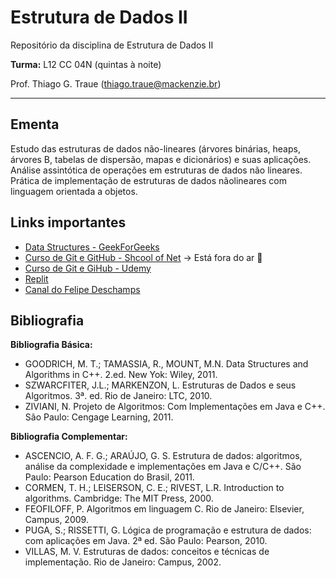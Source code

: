 # Estrutura de Dados II


Repositório da disciplina de Estrutura de Dados II

**Turma:** L12 CC 04N (quintas à noite)

Prof. Thiago G. Traue (thiago.traue@mackenzie.br)

***


## Ementa

Estudo das estruturas de dados não-lineares (árvores binárias, heaps, árvores B, tabelas de
dispersão, mapas e dicionários) e suas aplicações. Análise assintótica de operações em
estruturas de dados não lineares. Prática de implementação de estruturas de dados nãolineares
com linguagem orientada a objetos.


## Links importantes

- [Data Structures - GeekForGeeks](https://www.geeksforgeeks.org/data-structures/)
- [Curso de Git e GitHub - Shcool of Net](https://www.schoolofnet.com/curso/git/controle-de-versao/git-e-github/) -> Está fora do ar 🫤
- [Curso de Git e GiHub - Udemy](https://www.udemy.com/course/git-e-github-para-iniciantes/)
- [Replit](https://replit.com/)
- [Canal do Felipe Deschamps](https://www.youtube.com/@FilipeDeschamps)


## Bibliografia

**Bibliografia Básica:**
 - GOODRICH, M. T.; TAMASSIA, R., MOUNT, M.N. Data Structures and Algorithms in C++. 2.ed. New Yok: Wiley, 2011.
 - SZWARCFITER, J.L.; MARKENZON, L. Estruturas de Dados e seus Algoritmos. 3ª. ed. Rio de Janeiro: LTC, 2010.
 - ZIVIANI, N. Projeto de Algoritmos: Com Implementações em Java e C++. São Paulo: Cengage Learning, 2011.


**Bibliografia Complementar:**
 - ASCENCIO, A. F. G.; ARAÚJO, G. S. Estrutura de dados: algoritmos, análise da complexidade e implementações em Java e C/C++. São Paulo: Pearson Education do
Brasil, 2011.
 - CORMEN, T. H.; LEISERSON, C. E.; RIVEST, L.R. Introduction to algorithms. Cambridge: The MIT Press, 2000.
 - FEOFILOFF, P. Algoritmos em linguagem C. Rio de Janeiro: Elsevier, Campus, 2009.
 - PUGA, S.; RISSETTI, G. Lógica de programação e estrutura de dados: com aplicações em Java. 2ª ed. São Paulo: Pearson, 2010.
 - VILLAS, M. V. Estruturas de dados: conceitos e técnicas de implementação. Rio de Janeiro: Campus, 2002.
